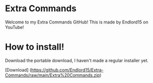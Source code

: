 # Extra Commands
Welcome to my Extra Commands GitHub!
This is made by Endlord15 on YouTube!
# How to install!
Download the portable download, I haven't made a regular installer yet.

[Download] (https://github.com/Endlord15/Extra-Commands/raw/main/Extra%20Commands.zip)
